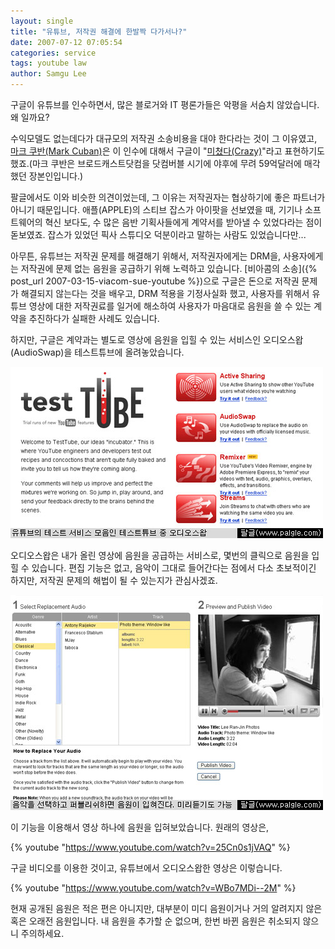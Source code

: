 ```yaml
---
layout: single
title: "유튜브, 저작권 해결에 한발짝 다가서나?"
date: 2007-07-12 07:05:54
categories: service
tags: youtube law
author: Samgu Lee
---
```


구글이 유튜브를 인수하면서, 많은 블로거와 IT 평론가들은 악평을 서슴치 않았습니다. 왜 일까요?

수익모델도 없는데다가 대규모의 저작권 소송비용을 대야 한다라는 것이 그 이유였고, [마크 쿠반(Mark Cuban)](http://www.blogmaverick.com/)은 이 인수에 대해서 구글이 "[미쳤다(Crazy)](http://www.blogmaverick.com/2006/10/09/i-still-think-google-is-crazy/)"라고 표현하기도 했죠.(마크 쿠반은 브로드캐스트닷컴을 닷컴버블 시기에 야후에 무려 59억달러에 매각했던 장본인입니다.)

팔글에서도 이와 비슷한 의견이었는데, 그 이유는 저작권자는 협상하기에 좋은 파트너가 아니기 때문입니다. 애플(APPLE)의 스티브 잡스가 아이팟을 선보였을 때, 기기나 소프트웨어의 혁신 보다도, 수 많은 음반 기획사들에게 계약서를 받아낼 수 있었다라는 점이 돋보였죠. 잡스가 있었던 픽사 스튜디오 덕분이라고 말하는 사람도 있었습니다만...

아무튼, 유튜브는 저작권 문제를 해결해기 위해서, 저작권자에게는 DRM을, 사용자에게는 저작권에 문제 없는 음원을 공급하기 위해 노력하고 있습니다. [비아콤의 소송]({% post_url 2007-03-15-viacom-sue-youtube %})으로 구글은 돈으로 저작권 문제가 해결되지 않는다는 것을 배우고, DRM 적용을 기정사실화 했고, 사용자를 위해서 유튜브 영상에 대한 저작권료를 일거에 해소하여 사용자가 마음대로 음원을 쓸 수 있는 계약을 추진하다가 실패한 사례도 있습니다.

하지만, 구글은 계약과는 별도로 영상에 음원을 입힐 수 있는 서비스인 오디오스왑(AudioSwap)을 테스트튜브에 올려놓았습니다.

![유튜브의 테스트튜브](/assets/testtube.jpg)

오디오스왑은 내가 올린 영상에 음원을 공급하는 서비스로, 몇번의 클릭으로 음원을 입힐 수 있습니다. 편집 기능은 없고, 음악이 그대로 들어간다는 점에서 다소 초보적이긴 하지만, 저작권 문제의 해법이 될 수 있는지가 관심사겠죠.

![오디오스왑](/assets/audioswap.jpg)

이 기능을 이용해서 영상 하나에 음원을 입혀보았습니다. 원래의 영상은,

{% youtube "https://www.youtube.com/watch?v=25Cn0s1jVAQ" %}

구글 비디오를 이용한 것이고, 유튜브에서 오디오스왑한 영상은 이렇습니다.

{% youtube "https://www.youtube.com/watch?v=WBo7MDi--2M" %}

현재 공개된 음원은 적은 편은 아니지만, 대부분이 미디 음원이거나 거의 알려지지 않은 혹은 오래전 음원입니다. 내 음원을 추가할 순 없으며, 한번 바뀐 음원은 취소되지 않으니 주의하세요.
